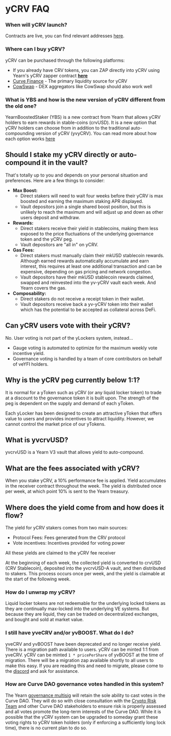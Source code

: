 # yCRV FAQ

### When will yCRV launch?

Contracts are live, you can find relevant addresses [here](/getting-started/products/ylockers/ycrv/overview#addresses).

### Where can I buy yCRV?

yCRV can be purchased through the following platforms:

* If you already have CRV tokens, you can ZAP directly into yCRV using Yearn's yCRV zapper contract [**here**](https://yCRV.yearn.fi/app/get)
* [Curve Finance](https://curve.fi/#/ethereum/swap?from=0xeeeeeeeeeeeeeeeeeeeeeeeeeeeeeeeeeeeeeeee&to=0xfcc5c47be19d06bf83eb04298b026f81069ff65b) - The primary liquidity source for yCRV
* [CowSwap](https://swap.cow.fi/#/1/swap/ETH/YCRV) - DEX aggregators like CowSwap should also work well

### What is YBS and how is the new version of yCRV different from the old one?

YearnBoostedStaker (YBS) is a new contract from Yearn that allows yCRV holders to earn rewards in stable-coins (crvUSD). It is a new option that yCRV holders can choose from in addition to the traditional auto-compounding version of yCRV (yvyCRV). You can read more about how each option works [here](../overview.md#ylocker-products)

## Should I stake my yCRV directly or auto-compound it in the vault?

That's totally up to you and depends on your personal situation and preferences. Here are a few things to consider:

* **Max Boost:**
  * Direct stakers will need to wait four weeks before their yCRV is max boosted and earning the maximum staking APR displayed.
  * Vault depositors join a single shared boost position, but this is unlikely to reach the maximum and will adjust up and down as other users deposit and withdraw.
* **Rewards:**
  * Direct stakers receive their yield in stablecoins, making them less exposed to the price fluctuations of the underlying governance token and the yCRV peg.
  * Vault depositors are "all in" on yCRV.
* **Gas Fees:**
  * Direct stakers must manually claim their mkUSD stablecoin rewards. Although earned rewards automatically accumulate and earn interest, this requires at least one additional transaction and can be expensive, depending on gas pricing and network congestion.
  * Vault depositors have their mkUSD stablecoin rewards claimed, swapped and reinvested into the yv-yCRV vault each week. And Yearn covers the gas.
* **Composability:**
  * Direct stakers do not receive a receipt token in their wallet.
  * Vault depositors receive back a yv-yCRV token into their wallet which has the potential to be accepted as collateral across DeFi.

## Can yCRV users vote with their yCRV?

No. User voting is not part of the yLockers system, instead...

* Gauge voting is automated to optimize for the maximum weekly vote incentive yield.
* Governance voting is handled by a team of core contributors on behalf of veYFI holders.

## Why is the yCRV peg currently below 1:1?

It is normal for a yToken such as yCRV (or any liquid locker token) to trade at a discount to the governance token it is built upon. The strength of the peg is dependent on the supply and demand of each yToken.

Each yLocker has been designed to create an attractive yToken that offers value to users and provides incentives to attract liquidity. However, we cannot control the market price of our yTokens.

## What is yvcrvUSD?

yvcrvUSD is a Yearn V3 vault that allows yield to auto-compound.

## What are the fees associated with yCRV?

When you stake yCRV, a 10% performance fee is applied. Yield accumulates in the receiver contract throughout the week. The yield is distributed once per week, at which point 10% is sent to the Yearn treasury.

## Where does the yield come from and how does it flow?

The yield for yCRV stakers comes from two main sources:

* Protocol Fees: Fees generated from the CRV protocol
* Vote incentives: Incentives provided for voting power

All these yields are claimed to the yCRV fee receiver

At the beginning of each week, the collected yield is converted to crvUSD (CRV Stablecoin), deposited into the yvcrvUSD-A vault, and then distributed to stakers. This process occurs once per week, and the yield is claimable at the start of the following week.

### How do I unwrap my yCRV?

Liquid locker tokens are not redeemable for the underlying locked tokens as they are continually max-locked into the underlying VE systems. But because they are liquid, they can be traded on decentralized exchanges, and bought and sold at market value.

### I still have yveCRV and/or yvBOOST. What do I do?

yveCRV and yvBOOST have been deprecated and no longer receive yield. There is a migration path available to users. yCRV can be minted 1:1 from yveCRV. yCRV can be minted `1 * pricePerShare` of yvBOOST at the time of migration. There will be a migration zap available shortly to all users to make this easy. If you are reading this and need to migrate, please come to the [discord](https://discord.gg/b8ENPNqG5c) and ask for assistance.

### How are Curve DAO governance votes handled in this system?

The Yearn [governance multisig](https://etherscan.io/address/0xfeb4acf3df3cdea7399794d0869ef76a6efaff52) will retain the sole ability to cast votes in the Curve DAO. They will do so with close consultation with the [Crypto Risk Team](https://twitter.com/cryptorisksteam) and other Curve DAO stakeholders to ensure risk is properly assessed and all votes promote the long-term interests of the Curve DAO. While it is possible that the yCRV system can be upgraded to someday grant these voting rights to yCRV token holders (only if enforcing a sufficiently long lock time), there is no current plan to do so.
